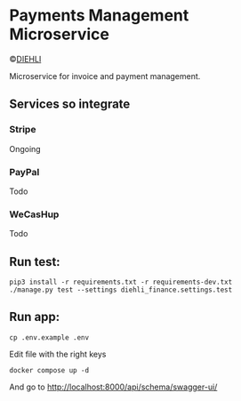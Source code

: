 # Payments Management Microservice
&copy;[DIEHLI](https://diehli.com/)

Microservice for invoice and payment management.

## Services so integrate

### Stripe
Ongoing

### PayPal
Todo

### WeCasHup
Todo

## Run test:
```shell
pip3 install -r requirements.txt -r requirements-dev.txt
./manage.py test --settings diehli_finance.settings.test
```

## Run app:
```shell
cp .env.example .env
```
Edit file with the right keys

```shell
docker compose up -d
```
And go to [http://localhost:8000/api/schema/swagger-ui/](http://localhost:8000/api/schema/swagger-ui/)
